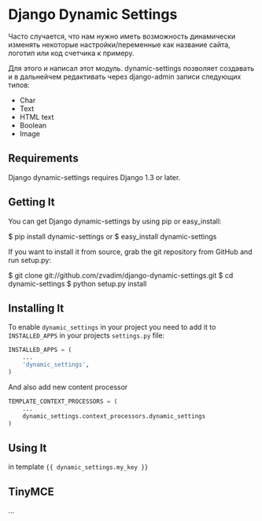 Django Dynamic Settings
==================

Часто случается, что нам нужно иметь возможность динамически изменять некоторые настройки/переменные 
как название сайта, логотип или код счетчика к примеру. 

Для этого и написал этот модуль. dynamic-settings позволяет создавать и в дальнейчем редактивать через django-admin записи следующих типов:

* Char
* Text
* HTML text
* Boolean
* Image

Requirements
------------

Django dynamic-settings requires Django 1.3 or later.

Getting It
-----------
You can get Django dynamic-settings by using pip or easy_install:

$ pip install dynamic-settings
or
$ easy_install dynamic-settings

If you want to install it from source, grab the git repository from GitHub and run setup.py:

$ git clone git://github.com/zvadim/django-dynamic-settings.git
$ cd dynamic-settings
$ python setup.py install

Installing It
------------

To enable `dynamic_settings` in your project you need to add it to `INSTALLED_APPS` in your projects `settings.py` file:


```python
INSTALLED_APPS = (
    ...
    'dynamic_settings',
)
```

And also add new content processor

```python
TEMPLATE_CONTEXT_PROCESSORS = (
    ...
    dynamic_settings.context_processors.dynamic_settings
)
```

Using It
---------
in template  `{{ dynamic_settings.my_key }}`

TinyMCE
-------
...